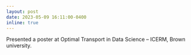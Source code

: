 ```yaml
---
layout: post
date: 2023-05-09 16:11:00-0400
inline: true
---
```


Presented a poster at Optimal Transport in Data Science – ICERM, Brown university.
